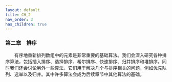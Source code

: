 ```yaml
---
layout: default
title: CH_2
nav_order: 3
has_children: true
---
```


### 第二章&emsp;排序

&emsp;&emsp;有序地重新排列数组中的元素是非常重要的基础算法。我们会深入研究各种排序算法，包括插入排序、选择排序、希尔排序、快速排序、归并排序和堆排序。同时我们还会讨论另外一些算法，它们用于解决几个与排序相关的问题，例如优先队列、选举以及归并。其中许多算法会成为后续章节中其他算法的基础。
